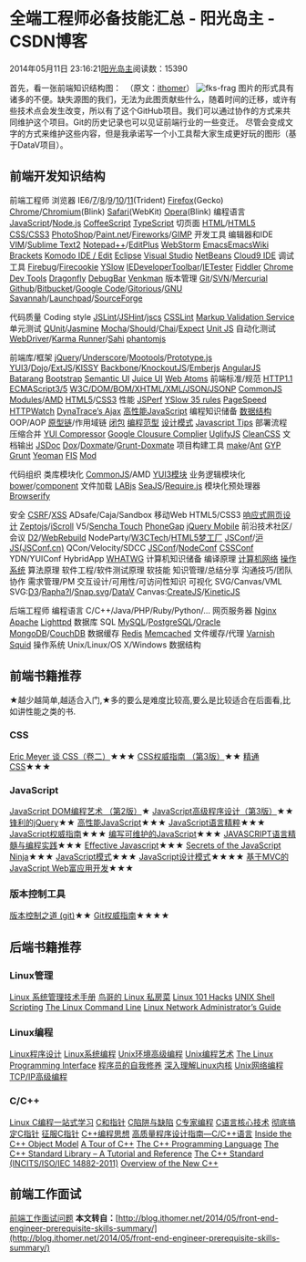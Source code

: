 
# 全端工程师必备技能汇总 - 阳光岛主 - CSDN博客

2014年05月11日 23:16:21[阳光岛主](https://me.csdn.net/sunboy_2050)阅读数：15390



首先，看一张前端知识结构图：  （原文：[ithomer](http://blog.ithomer.net/2014/05/front-end-engineer-prerequisite-skills-summary/)）
![fks-frag](http://cdn.ithomer.net/wp-content/uploads/2014/05/fks-frag.jpg)
图片的形式具有诸多的不便。缺失源图的我们，无法为此图贡献些什么，随着时间的迁移，或许有些技术点会发生改变，所以有了这个GitHub项目。我们可以通过协作的方式来共同维护这个项目。Git的历史记录也可以见证前端行业的一些变迁。
尽管会变成文字的方式来维护这些内容，但是我承诺写一个小工具帮大家生成更好玩的图形（基于DataV项目）。
## 前端开发知识结构
前端工程师
浏览器
IE6/[7](http://www.microsoft.com/en-US/download/details.aspx?id=2)/[8](http://windows.microsoft.com/en-US/internet-explorer/downloads/ie-8)/[9](http://windows.microsoft.com/en-US/internet-explorer/downloads/ie-9/worldwide-languages)/[10](http://windows.microsoft.com/en-US/internet-explorer/ie-10-worldwide-languages)/[11](http://windows.microsoft.com/en-US/internet-explorer/ie-11-worldwide-languages)(Trident)
[Firefox](http://www.mozilla.org/en-US/)(Gecko)
[Chrome](http://www.google.com/chrome)/[Chromium](http://www.chromium.org/)(Blink)
[Safari](http://www.apple.com/safari/)(WebKit)
[Opera](http://www.opera.com/)(Blink)
编程语言
[JavaScript](https://developer.mozilla.org/en-US/docs/JavaScript)/[Node.js](http://nodejs.org/)
[CoffeeScript](http://coffeescript.org/)
[TypeScript](http://www.typescriptlang.org/)
切页面
[HTML](http://www.w3.org/html/)/[HTML5](http://www.w3.org/TR/html5/)
[CSS/CSS3](http://www.w3.org/Style/CSS/)
[PhotoShop](http://www.photoshop.com/products/photoshop)/[Paint.net](http://www.getpaint.net/)/[Fireworks](http://www.adobe.com/cn/products/fireworks.html)/[GIMP](http://www.gimp.org/)
开发工具
编辑器和IDE
[VIM](http://www.vim.org/)/[Sublime Text2](http://www.sublimetext.com/)
[Notepad++](http://notepad-plus-plus.org/)/[EditPlus](http://www.editplus.com/)
[WebStorm](http://www.jetbrains.com/webstorm/)
[Emacs](http://www.gnu.org/software/emacs/)[EmacsWiki](http://emacswiki.org/)
[Brackets](http://brackets.io/)
[Komodo IDE / Edit](http://www.activestate.com/komodo-edit)
[Eclipse](http://www.eclipse.org/)
[Visual Studio](http://www.visualstudio.com/)
[NetBeans](https://netbeans.org/)
[Cloud9 IDE](http://c9.io/)
调试工具
[Firebug](http://getfirebug.com/)/[Firecookie](https://addons.mozilla.org/en-US/firefox/addon/firecookie/)
[YSlow](http://developer.yahoo.com/yslow/)
[IEDeveloperToolbar](http://www.microsoft.com/en-us/download/details.aspx?id=18359)/[IETester](http://www.my-debugbar.com/wiki/IETester/HomePage)
[Fiddler](http://www.fiddler2.com/fiddler2/)
[Chrome Dev Tools](https://developers.google.com/chrome-developer-tools/)
[Dragonfly](http://www.opera.com/dragonfly/)
[DebugBar](http://www.debugbar.com/)
[Venkman](https://developer.mozilla.org/en-US/docs/Venkman)
版本管理
[Git](https://github.com/JacksonTian/fks/blob/master/git-scm.com)/[SVN](http://subversion.apache.org/)/[Mercurial](http://mercurial.selenic.com/)
[Github](https://github.com/)/[Bitbucket](https://bitbucket.org/)/[Google Code](http://code.google.com/hosting/)/[Gitorious](https://gitorious.org/)/[GNU Savannah](http://savannah.gnu.org/)/[Launchpad](https://launchpad.net/)/[SourceForge](http://sourceforge.net/)

代码质量
Coding style
[JSLint](http://www.jslint.com/)/[JSHint](http://www.jshint.com/)/[jscs](https://github.com/mdevils/node-jscs)
[CSSLint](http://csslint.net/)
[Markup Validation Service](http://validator.w3.org/)
单元测试
[QUnit](http://qunitjs.com/)/[Jasmine](http://pivotal.github.com/jasmine/)
[Mocha](http://visionmedia.github.com/mocha/)/[Should](https://github.com/visionmedia/should.js/)/[Chai](http://chaijs.com/)/[Expect](https://github.com/LearnBoost/expect.js/)
[Unit JS](http://unitjs.com/)
自动化测试
[WebDriver](http://docs.seleniumhq.org/docs/03_webdriver.jsp)/[Karma Runner](https://github.com/karma-runner/karma)/[Sahi](http://sahi.co.in/)
[phantomjs](http://phantomjs.org/)

前端库/框架
[jQuery](http://jquery.com/)/[Underscore](http://underscorejs.org/)/[Mootools](http://mootools.net/)/[Prototype.js](http://www.prototypejs.org/)
[YUI3](http://yuilibrary.com/projects/yui3/)/[Dojo](http://dojotoolkit.org/)/[ExtJS](http://www.sencha.com/products/extjs)/[KISSY](http://docs.kissyui.com/)
[Backbone](http://backbonejs.org/)/[KnockoutJS](http://knockoutjs.com/)/[Emberjs](http://emberjs.com/)
[AngularJS](http://angularjs.org/)
[Batarang](https://chrome.google.com/webstore/detail/angularjs-batarang/ighdmehidhipcmcojjgiloacoafjmpfk)
[Bootstrap](http://getbootstrap.com/)
[Semantic UI](http://www.semantic-ui.com/)
[Juice UI](http://juiceui.com/)
[Web Atoms](http://webatomsjs.neurospeech.com/)
前端标准/规范
[HTTP1.1](http://www.w3.org/Protocols/rfc2616/rfc2616.html)
[ECMAScript3/5](http://www.ecma-international.org/publications/standards/Ecma-262.htm)
[W3C/DOM/BOM/XHTML/XML/JSON/JSONP](http://www.w3.org/TR/)
[CommonJS Modules](http://wiki.commonjs.org/wiki/Modules/1.0)/[AMD](https://github.com/amdjs/amdjs-api/wiki/AMD)
[HTML5](http://www.w3.org/html/wg/drafts/html/master/)/[CSS3](http://www.w3.org/Style/CSS/specs.en.html)
性能
[JSPerf](http://jsperf.com/)
[YSlow 35 rules](http://developer.yahoo.com/performance/rules.html)
[PageSpeed](https://developers.google.com/speed/pagespeed/)
[HTTPWatch](http://www.httpwatch.com/)
[DynaTrace’s Ajax](http://www.compuware.com/application-performance-management/dynatrace-ajax-download.html)
[高性能JavaScript](http://book.douban.com/subject/5362856/)
编程知识储备
[数据结构](http://zh.wikipedia.org/wiki/%E6%95%B0%E6%8D%AE%E7%BB%93%E6%9E%84)
OOP/AOP
[原型链](http://net.tutsplus.com/tutorials/javascript-ajax/prototypes-in-javascript-what-you-need-to-know/)/作用域链
[闭包](http://www.jibbering.com/faq/notes/closures/)
[编程范型](http://zh.wikipedia.org/wiki/%E7%BC%96%E7%A8%8B%E8%8C%83%E5%9E%8B)
[设计模式](http://addyosmani.com/resources/essentialjsdesignpatterns/book/)
[Javascript Tips](http://sanshi.me/articles/JavaScript-Garden-CN/html/index.html)
部署流程
压缩合并
[YUI Compressor](http://developer.yahoo.com/yui/compressor/)
[Google Clousure Complier](https://developers.google.com/closure/compiler/)
[UglifyJS](https://github.com/mishoo/UglifyJS)
[CleanCSS](https://github.com/GoalSmashers/clean-css)
文档输出
[JSDoc](http://code.google.com/p/jsdoc-toolkit/)
[Dox](https://github.com/visionmedia/dox)/[Doxmate](https://github.com/JacksonTian/doxmate)/[Grunt-Doxmate](https://github.com/luozhihua/grunt-doxmate)
项目构建工具
[make](http://www.gnu.org/software/make/)/[Ant](http://ant.apache.org/)
[GYP](http://code.google.com/p/gyp/)
[Grunt](http://gruntjs.com/)
[Yeoman](http://yeoman.io/)
[FIS](http://fis.baidu.com/)
[Mod](https://github.com/modulejs/modjs)

代码组织
类库模块化
[CommonJS](http://www.commonjs.org/)/AMD
[YUI3模块](http://yuilibrary.com/projects/yui3/)
业务逻辑模块化
[bower](https://github.com/twitter/bower)/[component](https://github.com/component/component)
文件加载
[LABjs](http://labjs.com/)
[SeaJS](http://seajs.org/)/[Require.js](http://requirejs.org/)
模块化预处理器
[Browserify](https://github.com/substack/node-browserify)

安全
[CSRF](http://en.wikipedia.org/wiki/Cross-site_request_forgery)/[XSS](http://en.wikipedia.org/wiki/Cross-site_scripting)
ADsafe/Caja/Sandbox
移动Web
HTML5/CSS3
[响应式网页设计](http://zh.wikipedia.org/wiki/%E5%93%8D%E5%BA%94%E5%BC%8F%E7%BD%91%E9%A1%B5%E8%AE%BE%E8%AE%A1)
[Zeptojs](http://zeptojs.com/)/[iScroll](http://cubiq.org/iscroll)
V5/[Sencha Touch](http://www.sencha.com/products/touch)
[PhoneGap](http://phonegap.com/)
[jQuery Mobile](http://jquerymobile.com/)
前沿技术社区/会议
[D2](http://d2forum.org/)/[WebRebuild](http://www.webrebuild.org/)
NodeParty/[W3CTech](http://w3ctech.com/)/[HTML5梦工厂](http://www.html5dw.com/)
[JSConf](http://jsconf.com/)/[沪JS(JSConf.cn)](http://jsconf.cn/)
QCon/Velocity/SDCC
[JSConf](http://jsconf.com/)/[NodeConf](http://www.nodeconf.com/)
[CSSConf](http://cssconf.com/)
YDN/YUIConf
HybridApp
[WHATWG](http://whatwg.org/)
计算机知识储备
编译原理
[计算机网络](http://zh.wikipedia.org/wiki/%E8%AE%A1%E7%AE%97%E6%9C%BA%E7%BD%91%E7%BB%9C)
[操作系统](http://zh.wikipedia.org/wiki/%E6%93%8D%E4%BD%9C%E7%B3%BB%E7%BB%9F)
算法原理
软件工程/软件测试原理
软技能
知识管理/总结分享
沟通技巧/团队协作
需求管理/PM
交互设计/可用性/可访问性知识
可视化
SVG/Canvas/VML
SVG:[D3](http://d3js.org/)/[Rapha?l](http://raphaeljs.com/)/[Snap.svg](http://snapsvg.io/)/[DataV](http://datavlab.org/datavjs/)
Canvas:[CreateJS](http://www.createjs.com/)/[KineticJS](http://kineticjs.com/)

后端工程师
编程语言
C/C++/Java/PHP/Ruby/Python/…
网页服务器
[Nginx](http://nginx.org/en/)
[Apache](http://httpd.apache.org/)
[Lighttpd](http://www.lighttpd.net/)
数据库
SQL
[MySQL](http://www.mysql.com/)/[PostgreSQL](http://www.postgresql.org/)/[Oracle](http://www.oracle.com/us/products/database/overview/index.html)
[MongoDB](http://www.mongodb.org/)/[CouchDB](http://couchdb.apache.org/)
数据缓存
[Redis](http://redis.io/)
[Memcached](http://memcached.org/)
文件缓存/代理
[Varnish](https://www.varnish-cache.org/)
[Squid](http://www.squid-cache.org/)
操作系统
Unix/Linux/OS X/Windows
数据结构


## 前端书籍推荐
★越少越简单,越适合入门,★多的要么是难度比较高,要么是比较适合在后面看,比如讲性能之类的书.
### CSS
[Eric Meyer 谈 CSS（卷二）](http://www.amazon.cn/Eric-Meyer-%E8%B0%88-CSS-%E8%BF%88%E8%80%B6/dp/B00170M84I/)★★★
[CSS权威指南 （第3版）](http://book.douban.com/subject/2308234/)★★
[精通CSS](http://book.douban.com/subject/4736167/)★★★
### JavaScript
[JavaScript DOM编程艺术 （第2版）](http://book.douban.com/subject/6038371/)★
[JavaScript高级程序设计（第3版）](http://book.douban.com/subject/10546125/)★★
[锋利的jQuery](http://book.douban.com/subject/10792216/)★★
[高性能JavaScript](http://book.douban.com/subject/5362856/)★★★
[JavaScript语言精粹](http://book.douban.com/subject/3590768/)★★★
[JavaScript权威指南](http://book.douban.com/subject/10549733/)★★★
[编写可维护的JavaScript](http://book.douban.com/subject/21792530/)★★★
[JAVASCRIPT语言精髓与编程实践](http://book.douban.com/subject/3012828/)★★★
[Effective Javascript](http://www.amazon.com/Effective-JavaScript-Specific-Software-Development/dp/0321812182)★★★
[Secrets of the JavaScript Ninja](http://book.douban.com/subject/3176860/)★★★
[JavaScript模式](http://book.douban.com/subject/11506062/)★★★
[JavaScript设计模式](http://book.douban.com/subject/3329540/)★★★★
[基于MVC的JavaScript Web富应用开发](http://book.douban.com/subject/10733304/)★★★
### 版本控制工具
[版本控制之道 (git)](http://book.douban.com/subject/4813786/)★★
[Git权威指南](http://book.douban.com/subject/6526452/)★★★★

## 后端书籍推荐

### Linux管理
[Linux 系统管理技术手册](http://book.douban.com/subject/3042029/)
[鸟哥的 Linux 私房菜](http://book.douban.com/subject/4889838/)
[Linux 101 Hacks](http://www.thegeekstuff.com/linux-101-hacks-free-ebook-non-english/)
[UNIX Shell Scripting](http://book.douban.com/subject/3519360/)
[The Linux Command Line](http://book.douban.com/subject/6806862/)
[Linux Network Administrator’s Guide](http://oreilly.com/openbook/linag2/book/index.html)
### Linux编程
[Linux程序设计](http://book.douban.com/subject/4831448/)
[Linux系统编程](http://book.douban.com/subject/3907181/)
[Unix环境高级编程](http://book.douban.com/subject/1788421/)
[Unix编程艺术](http://book.douban.com/subject/1467587/)
[The Linux Programming Interface](http://book.douban.com/subject/4292217/)
[程序员的自我修养](http://book.douban.com/subject/3652388/)
[深入理解Linux内核](http://book.douban.com/subject/2287506/)
[Unix网络编程](http://book.douban.com/subject/1500149/)
[TCP/IP高级编程](http://book.douban.com/subject/1088054/)
### C/C++
[Linux C编程一站式学习](http://book.douban.com/subject/4141733/)
[C和指针](http://book.douban.com/subject/3012360/)
[C陷阱与缺陷](http://book.douban.com/subject/2778632/)
[C专家编程](http://book.douban.com/subject/2377310/)
[C语言核心技术](http://book.douban.com/subject/2226913/)
[彻底搞定C指针](https://www.google.com/url?sa=t&rct=j&q=&esrc=s&source=web&cd=1&ved=0CDEQFjAA&url=http%3A%2F%2Fblogimg.chinaunix.net%2Fblog%2Fupfile2%2F110210170023.pdf&ei=P95mUfrmNKKriALS04HAAw&usg=AFQjCNEzB88PnpfL0fRgJDkP3O9TlBPswA&sig2=isyd4ktsByNBMa5M9EPhRQ&bvm=bv.45107431,d.cGE&cad=rjt)
[征服C指针](http://book.douban.com/subject/21317828/)
[C++编程思想](http://book.douban.com/subject/1094797/)
[高质量程序设计指南—C/C++语言](http://book.douban.com/subject/2116929/)
[Inside the C++ Object Model](http://book.douban.com/subject/1484262/)
[A Tour of C++](http://www.stroustrup.com/Tour.html)
[The C++ Programming Language](http://en.wikipedia.org/wiki/The_C%2B%2B_Programming_Language)
[The C++ Standard Library – A Tutorial and Reference](http://www.cppstdlib.com/)
[The C++ Standard (INCITS/ISO/IEC 14882-2011)](http://webstore.ansi.org/RecordDetail.aspx?sku=INCITS%2FISO%2FIEC+14882-2012)
[Overview of the New C++](http://www.artima.com/shop/overview_of_the_new_cpp)

## 前端工作面试
[前端工作面试问题](https://github.com/darcyclarke/Front-end-Developer-Interview-Questions)
**本文转自：**[http://blog.ithomer.net/2014/05/front-end-engineer-prerequisite-skills-summary/](http://blog.ithomer.net/2014/05/front-end-engineer-prerequisite-skills-summary/)




